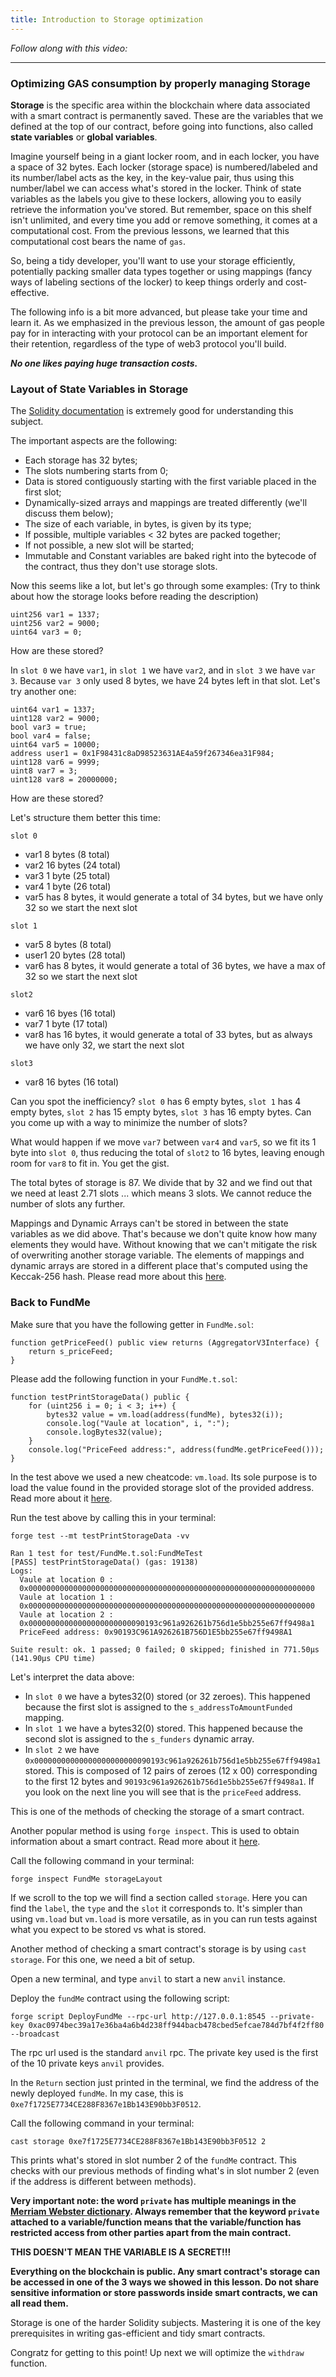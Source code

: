 ```yaml
---
title: Introduction to Storage optimization
---
```


_Follow along with this video:_

---

### Optimizing GAS consumption by properly managing Storage

**Storage** is the specific area within the blockchain where data associated with a smart contract is permanently saved. These are the variables that we defined at the top of our contract, before going into functions, also called **state variables** or **global variables**.

Imagine yourself being in a giant locker room, and in each locker, you have a space of 32 bytes. Each locker (storage space) is numbered/labeled and its number/label acts as the key, in the key-value pair, thus using this number/label we can access what's stored in the locker. Think of state variables as the labels you give to these lockers, allowing you to easily retrieve the information you've stored. But remember, space on this shelf isn't unlimited, and every time you add or remove something, it comes at a computational cost. From the previous lessons, we learned that this computational cost bears the name of `gas`. 

So, being a tidy developer, you'll want to use your storage efficiently, potentially packing smaller data types together or using mappings (fancy ways of labeling sections of the locker) to keep things orderly and cost-effective.

The following info is a bit more advanced, but please take your time and learn it. As we emphasized in the previous lesson, the amount of gas people pay for in interacting with your protocol can be an important element for their retention, regardless of the type of web3 protocol you'll build. 

***No one likes paying huge transaction costs.***

### Layout of State Variables in Storage

The [Solidity documentation](https://docs.soliditylang.org/en/latest/internals/layout_in_storage.html) is extremely good for understanding this subject.

The important aspects are the following:
- Each storage has 32 bytes;
- The slots numbering starts from 0;
- Data is stored contiguously starting with the first variable placed in the first slot;
- Dynamically-sized arrays and mappings are treated differently (we'll discuss them below);
- The size of each variable, in bytes, is given by its type;
- If possible, multiple variables < 32 bytes are packed together;
- If not possible, a new slot will be started;
- Immutable and Constant variables are baked right into the bytecode of the contract, thus they don't use storage slots.

Now this seems like a lot, but let's go through some examples: (Try to think about how the storage looks before reading the description)

```solidit
uint256 var1 = 1337;
uint256 var2 = 9000;
uint64 var3 = 0;
```

How are these stored?

In `slot 0` we have `var1`, in `slot 1` we have `var2`, and in `slot 3` we have `var 3`. Because `var 3` only used 8 bytes, we have 24 bytes left in that slot. Let's try another one:

```solidity
uint64 var1 = 1337;
uint128 var2 = 9000;
bool var3 = true;
bool var4 = false;
uint64 var5 = 10000;
address user1 = 0x1F98431c8aD98523631AE4a59f267346ea31F984;
uint128 var6 = 9999;
uint8 var7 = 3;
uint128 var8 = 20000000;
```

How are these stored?

Let's structure them better this time:

`slot 0`
- var1 8 bytes (8 total)
- var2 16 bytes (24 total)
- var3 1 byte (25 total)
- var4 1 byte (26 total)
- var5 has 8 bytes, it would generate a total of 34 bytes, but we have only 32 so we start the next slot

`slot 1`
- var5 8 bytes (8 total)
- user1 20 bytes (28 total)
- var6 has 8 bytes, it would generate a total of 36 bytes, we have a max of 32 so we start the next slot

`slot2`
- var6 16 byes (16 total)
- var7 1 byte (17 total)
- var8 has 16 bytes, it would generate a total of 33 bytes, but as always we have only 32, we start the next slot

`slot3`
- var8 16 bytes (16 total)

Can you spot the inefficiency? `slot 0` has 6 empty bytes, `slot 1` has 4 empty bytes, `slot 2` has 15 empty bytes, `slot 3` has 16 empty bytes. Can you come up with a way to minimize the number of slots?

What would happen if we move `var7` between `var4` and `var5`, so we fit its 1 byte into `slot 0`, thus reducing the total of `slot2` to 16 bytes, leaving enough room for `var8` to fit in. You get the gist.

The total bytes of storage is 87. We divide that by 32 and we find out that we need at least 2.71 slots ... which means 3 slots. We cannot reduce the number of slots any further.

Mappings and Dynamic Arrays can't be stored in between the state variables as we did above. That's because we don't quite know how many elements they would have. Without knowing that we can't mitigate the risk of overwriting another storage variable. The elements of mappings and dynamic arrays are stored in a different place that's computed using the Keccak-256 hash. Please read more about this [here](https://docs.soliditylang.org/en/latest/internals/layout_in_storage.html#mappings-and-dynamic-arrays).

### Back to FundMe

Make sure that you have the following getter in `FundMe.sol`:

```solidity
function getPriceFeed() public view returns (AggregatorV3Interface) {
    return s_priceFeed;
}
```

Please add the following function in your `FundMe.t.sol`:

```solidity
function testPrintStorageData() public {
    for (uint256 i = 0; i < 3; i++) {
        bytes32 value = vm.load(address(fundMe), bytes32(i));
        console.log("Vaule at location", i, ":");
        console.logBytes32(value);
    }
    console.log("PriceFeed address:", address(fundMe.getPriceFeed()));
}
```

In the test above we used a new cheatcode: `vm.load`. Its sole purpose is to load the value found in the provided storage slot of the provided address. Read more about it [here](https://book.getfoundry.sh/cheatcodes/load).

Run the test above by calling this in your terminal:

`forge test --mt testPrintStorageData -vv`

```
Ran 1 test for test/FundMe.t.sol:FundMeTest
[PASS] testPrintStorageData() (gas: 19138)
Logs:
  Vaule at location 0 :
  0x0000000000000000000000000000000000000000000000000000000000000000
  Vaule at location 1 :
  0x0000000000000000000000000000000000000000000000000000000000000000
  Vaule at location 2 :
  0x00000000000000000000000090193c961a926261b756d1e5bb255e67ff9498a1
  PriceFeed address: 0x90193C961A926261B756D1E5bb255e67ff9498A1

Suite result: ok. 1 passed; 0 failed; 0 skipped; finished in 771.50µs (141.90µs CPU time)
```

Let's interpret the data above:
- In `slot 0` we have a bytes32(0) stored (or 32 zeroes). This happened because the first slot is assigned to the `s_addressToAmountFunded` mapping.
- In `slot 1` we have a bytes32(0) stored. This happened because the second slot is assigned to the `s_funders` dynamic array.
- In `slot 2` we have `0x00000000000000000000000090193c961a926261b756d1e5bb255e67ff9498a1` stored. This is composed of 12 pairs of zeroes (12 x 00) corresponding to the first 12 bytes and `90193c961a926261b756d1e5bb255e67ff9498a1`. If you look on the next line you will see that is the `priceFeed` address.

This is one of the methods of checking the storage of a smart contract.

Another popular method is using `forge inspect`. This is used to obtain information about a smart contract. Read more about it [here](https://book.getfoundry.sh/reference/forge/forge-inspect).

Call the following command in your terminal:

`forge inspect FundMe storageLayout`

If we scroll to the top we will find a section called `storage`. Here you can find the `label`, the `type` and the `slot` it corresponds to. It's simpler than using `vm.load` but `vm.load` is more versatile, as in you can run tests against what you expect to be stored vs what is stored.

Another method of checking a smart contract's storage is by using `cast storage`. For this one, we need a bit of setup.

Open a new terminal, and type `anvil` to start a new `anvil` instance.

Deploy the `fundMe` contract using the following script:

`forge script DeployFundMe --rpc-url http://127.0.0.1:8545 --private-key 0xac0974bec39a17e36ba4a6b4d238ff944bacb478cbed5efcae784d7bf4f2ff80 --broadcast`

The rpc url used is the standard `anvil` rpc. The private key used is the first of the 10 private keys `anvil` provides.

In the `Return` section just printed in the terminal, we find the address of the newly deployed `fundMe`. In my case, this is `0xe7f1725E7734CE288F8367e1Bb143E90bb3F0512`.

Call the following command in your terminal:

`cast storage 0xe7f1725E7734CE288F8367e1Bb143E90bb3F0512 2`

This prints what's stored in slot number 2 of the `fundMe` contract. This checks with our previous methods of finding what's in slot number 2 (even if the address is different between methods).

**Very important note: the word `private` has multiple meanings in the [Merriam Webster dictionary](https://www.merriam-webster.com/dictionary/private). Always remember that the keyword `private` attached to a variable/function means that the variable/function has restricted access from other parties apart from the main contract.**

**THIS DOESN'T MEAN THE VARIABLE IS A SECRET!!!**

**Everything on the blockchain is public. Any smart contract's storage can be accessed in one of the 3 ways we showed in this lesson. Do not share sensitive information or store passwords inside smart contracts, we can all read them.**

Storage is one of the harder Solidity subjects. Mastering it is one of the key prerequisites in writing gas-efficient and tidy smart contracts.

Congratz for getting to this point! Up next we will optimize the `withdraw` function.
